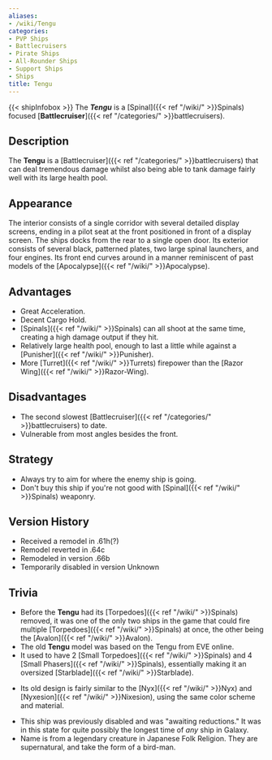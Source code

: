 ```yaml
---
aliases:
- /wiki/Tengu
categories:
- PVP Ships
- Battlecruisers
- Pirate Ships
- All-Rounder Ships
- Support Ships
- Ships
title: Tengu
---
```


{{< shipInfobox >}} The **_Tengu_** is a [Spinal]({{< ref "/wiki/" >}}Spinals) focused [**Battlecruiser**]({{< ref "/categories/" >}}battlecruisers). 

## Description

The **Tengu** is a [Battlecruiser]({{< ref "/categories/" >}}battlecruisers) that can deal tremendous damage whilst also being able to tank damage fairly well with its large health pool.

## Appearance

The interior consists of a single corridor with several detailed display screens, ending in a pilot seat at the front positioned in front of a display screen. The ships docks from the rear to a single open door. Its exterior consists of several black, patterned plates, two large spinal launchers, and four engines. Its front end curves around in a manner reminiscent of past models of the [Apocalypse]({{< ref "/wiki/" >}}Apocalypse).

## Advantages

- Great Acceleration.
- Decent Cargo Hold.
- [Spinals]({{< ref "/wiki/" >}}Spinals) can all shoot at the same time, creating a high damage output if they hit.
- Relatively large health pool, enough to last a little while against a [Punisher]({{< ref "/wiki/" >}}Punisher).
- More [Turret]({{< ref "/wiki/" >}}Turrets) firepower than the [Razor Wing]({{< ref "/wiki/" >}}Razor-Wing).

## Disadvantages

- The second slowest [Battlecruiser]({{< ref "/categories/" >}}battlecruisers) to date.
- Vulnerable from most angles besides the front.

## Strategy

- Always try to aim for where the enemy ship is going.
- Don't buy this ship if you're not good with [Spinal]({{< ref "/wiki/" >}}Spinals) weaponry.

## Version History 

- Received a remodel in .61h(?)
- Remodel reverted in .64c
- Remodeled in version .66b
- Temporarily disabled in version Unknown

## Trivia

- Before the **Tengu** had its [Torpedoes]({{< ref "/wiki/" >}}Spinals) removed, it was one of the only two ships in the game that could fire multiple [Torpedoes]({{< ref "/wiki/" >}}Spinals) at once, the other being the [Avalon]({{< ref "/wiki/" >}}Avalon).
- The old **Tengu** model was based on the Tengu from EVE online.
- It used to have 2 [Small Torpedoes]({{< ref "/wiki/" >}}Spinals) and 4 [Small Phasers]({{< ref "/wiki/" >}}Spinals), essentially making it an oversized [Starblade]({{< ref "/wiki/" >}}Starblade).

<!-- -->

- Its old design is fairly similar to the [Nyx]({{< ref "/wiki/" >}}Nyx) and [Nyxesion]({{< ref "/wiki/" >}}Nixesion), using the same color scheme and material.

<!-- -->

- This ship was previously disabled and was "awaiting reductions." It was in this state for quite possibly the longest time of _any_ ship in Galaxy.
- Name is from a legendary creature in Japanese Folk Religion. They are supernatural, and take the form of a bird-man.